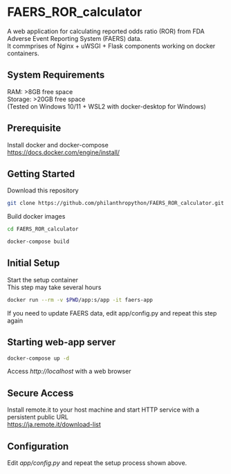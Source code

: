 # FAERS_ROR_calculator
A web application for calculating reported odds ratio (ROR) from FDA Adverse Event Reporting System (FAERS) data.<br>
It commprises of Nginx + uWSGI + Flask components working on docker containers.

## System Requirements
RAM: >8GB free space<br>
Storage: >20GB free space<br>
(Tested on Windows 10/11 + WSL2 with docker-desktop for Windows)

## Prerequisite
Install docker and docker-compose<br>
https://docs.docker.com/engine/install/

## Getting Started
Download this repository
```bash
git clone https://github.com/philanthropython/FAERS_ROR_calculator.git
```
Build docker images
```bash
cd FAERS_ROR_calculator
```
```bash
docker-compose build
```

## Initial Setup
Start the setup container<br>
This step may take several hours
```bash
docker run --rm -v $PWD/app:s/app -it faers-app
```
If you need to update FAERS data, edit app/config.py and repeat this step again 

## Starting web-app server
```bash
docker-compose up -d
```
Access *http://localhost* with a web browser<br>

## Secure Access
Install remote.it to your host machine and start HTTP service with a persistent public URL<br>
https://ja.remote.it/download-list

## Configuration
Edit *app/config.py* and repeat the setup process shown above.

